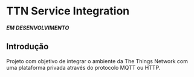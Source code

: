# TTN Service Integration

***EM DESENVOLVIMENTO***

## Introdução

Projeto com objetivo de integrar o ambiente da The Things Network com uma plataforma privada através do protocolo MQTT ou HTTP.